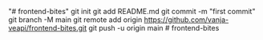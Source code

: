 "# frontend-bites"  git init git add README.md git commit -m "first commit" git branch -M main git remote add origin https://github.com/vanja-veapi/frontend-bites.git git push -u origin main
#   f r o n t e n d - b i t e s  
 